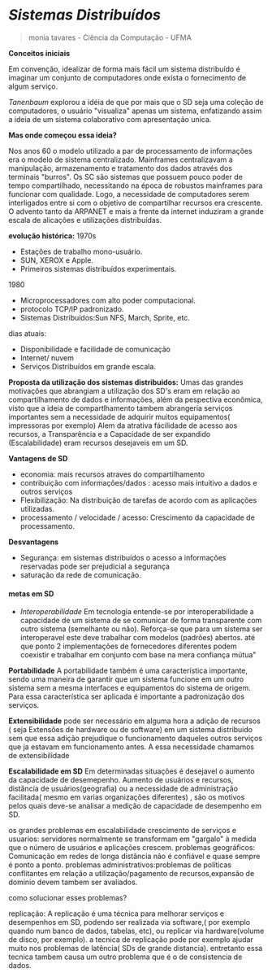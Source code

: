 # *Sistemas Distribuídos*
> monia tavares - Ciência da Computação - UFMA

**Conceitos iniciais**

Em convenção, idealizar de forma mais fácil um sistema distribuído é imaginar um conjunto de computadores onde exista o fornecimento de algum serviço.

*Tanenbaum* explorou a idéia de que por mais que o SD seja uma coleção de computadores, o usuário "visualiza" apenas um sistema, enfatizando assim a ideia de um sistema colaborativo com apresentação unica.

**Mas onde começou essa ideia?**

Nos anos 60 o modelo utilizado a par de processamento de informações era o modelo de sistema centralizado. Mainframes centralizavam a manipulação, armazenamento e tratamento dos dados através dos terminais "burros".
Os SC são sistemas que possuem pouco poder de tempo compartilhado, necessitando na época de  robustos mainframes para funcionar com qualidade. 
Logo, a necessidade de computadores serem interligados entre si com o objetivo de compartilhar recursos era crescente.
O advento tanto da ARPANET e mais a frente da internet induziram a grande escala de alicações e utilizações distribuídas.

**evolução histórica:**
1970s
- Estações de trabalho mono-usuário.
- SUN, XEROX e Apple.
- Primeiros sistemas distribuídos experimentais.

1980
- Microprocessadores com alto poder computacional.
- protocolo TCP/IP padronizado.
- Sistemas Distribuídos:Sun NFS, March, Sprite, etc.

dias atuais:
- Disponibilidade e facilidade de comunicação
- Internet/ nuvem
- Serviços Distribuídos em grande escala.

**Proposta da utilização dos sistemas distribuidos:**
 Umas das grandes motivações que abrangiam a utilização dos SD's eram em relação ao compartilhamento de dados e informações, além da pespectiva econômica, visto que a ideia de compartlhamento tambem abrangeria serviços importantes sem a necessidade de adquirir muitos equipamentos( impressoras por exemplo)
Alem da atrativa fácilidade de acesso aos recursos, a Transparência e a Capacidade de ser expandido (Escalabilidade) eram recursos desejaveis em um SD.

**Vantagens de SD**
- economia: mais recursos atraves do compartilhamento
- contribuição com informações/dados : acesso mais intuitivo a dados e outros serviços
- Flexibilização: Na distribuição de tarefas de acordo com as aplicações utilizadas.
- processamento / velocidade / acesso: Crescimento da capacidade de processamento.

**Desvantagens**
- Segurança: em sistemas distribuídos o acesso a informações reservadas pode ser prejudicial a segurança
- saturação da rede de comunicação.

#### **metas em SD**
  - *Interoperabilidade*
Em tecnologia entende-se por interoperabilidade a capacidade de um sistema de se comunicar de forma transparente com outro sistema (semelhante ou não). Reforça-se que para um sistema ser interoperavel este deve trabalhar com modelos (padrões) abertos.
até que ponto 2 implementações de fornecedores diferentes podem coexistir e trabalhar em conjunto com base na mera confiança mútua"

**Portabilidade**
A portabilidade também é uma característica importante, sendo uma maneira de garantir que um sistema funcione em um outro sistema sem a mesma interfaces e equipamentos do sistema de origem. Para essa característica ser aplicada é importante a padronização dos serviços.

**Extensibilidade**
pode ser necessário em alguma hora a adição de recursos ( seja Extensões de hardware ou de software) em um sistema distribuido sem que essa adição prejudique o funcionamento daqueles outros serviços que ja estavam em funcionamento antes. A essa necessidade chamamos de extensibilidade

**Escalabilidade em SD**
Em determinadas situações é desejavel o aumento da capacidade de desemepenho. Aumento de usuários e recursos, distância de usuários(geografia) ou a necessidade de administração facilitada( mesmo em varias organizações diferentes) , são os motivos pelos quais deve-se analisar a medição de capacidade de desempenho em SD.

os grandes problemas em escalabilidade
crescimento de serviços e usuarios: servidores normalmente se transformam em "gargalo" à medida que o número de usuários e aplicações crescem.
problemas geográficos: Comunicação em redes de longa distância não é confiável e quase sempre é ponto a ponto. 
problemas administrativos:problemas de políticas conflitantes em relação a utilização/pagamento de recursos,expansão de dominio 
devem tambem ser avaliados.

como solucionar esses problemas?

replicação:
A replicação é uma técnica para melhorar serviços e desempenhos em SD, podendo ser realizada via software,( por exemplo quando num banco de dados, tabelas, etc), ou replicar via hardware(volume de disco, por exemplo).
a tecnica de replicação pode por exemplo ajudar muito nos problemas de latência( SDs de grande distancia). entretanto essa tecnica tambem causa um outro problema que é o de consistencia de dados.











